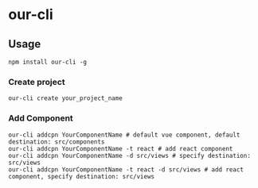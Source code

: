 # our-cli

## Usage

```shell
npm install our-cli -g
```

### Create project

```shell
our-cli create your_project_name
```

### Add Component

```shell
our-cli addcpn YourComponentName # default vue component, default destination: src/components
our-cli addcpn YourComponentName -t react # add react component
our-cli addcpn YourComponentName -d src/views # specify destination: src/views
our-cli addcpn YourComponentName -t react -d src/views # add react component, specify destination: src/views
```
